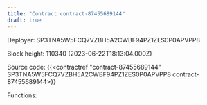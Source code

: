 ```yaml
---
title: "Contract contract-87455689144"
draft: true
---
```

Deployer: SP3TNA5W5FCQ7VZBH5A2CWBF94PZ1ZES0P0APVPP8


 



Block height: 110340 (2023-06-22T18:13:04.000Z)

Source code: {{<contractref "contract-87455689144" SP3TNA5W5FCQ7VZBH5A2CWBF94PZ1ZES0P0APVPP8 contract-87455689144>}}

Functions:


